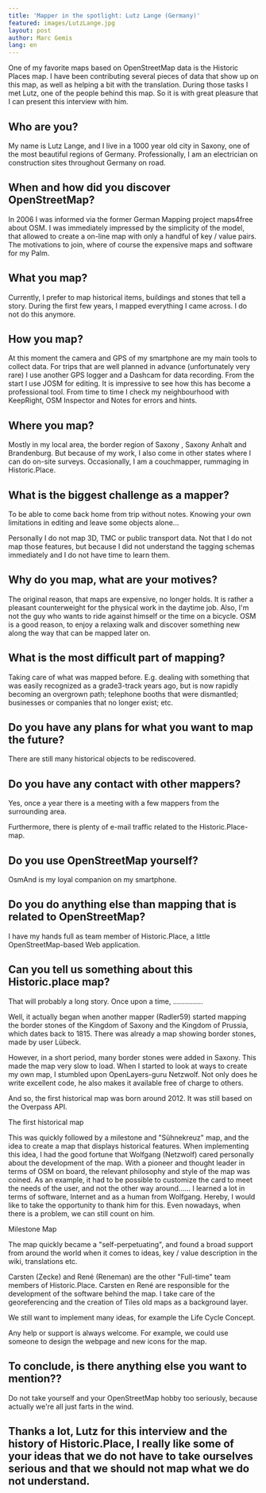 ```yaml
---
title: 'Mapper in the spotlight: Lutz Lange (Germany)'
featured: images/LutzLange.jpg
layout: post
author: Marc Gemis
lang: en
---
```


One of my favorite maps based on OpenStreetMap data is the Historic Places map. I have been contributing several pieces of data that show up on this map, as well as helping a bit with the translation. During those tasks I met Lutz, one of the people behind this map. So it is with great pleasure that I can present this interview with him.

## Who are you?

My name is Lutz Lange, and I live in a 1000 year old city in Saxony, one of the most beautiful regions of Germany. Professionally, I am an electrician on construction sites throughout Germany on road.

## When and how did you discover OpenStreetMap?

In 2006 I was informed via the former German Mapping project maps4free about OSM. I was immediately impressed by the simplicity of the model, that allowed to create a on-line map with only a handful of key / value pairs. The motivations to join, where of course the expensive maps and software for my Palm.

## What you map?

Currently, I prefer to map historical items, buildings and stones that tell a story. During the first few years, I mapped everything I came across. I do not do this anymore.

## How you map?

At this moment the camera and GPS of my smartphone are my main tools to collect data. For trips that are well planned in advance (unfortunately very rare) I use another GPS logger and a Dashcam for data recording. From the start I use JOSM for editing. It is impressive to see how this has become a professional tool. From time to time I check my neighbourhood with KeepRight, OSM Inspector and Notes for errors and hints.

## Where you map?

Mostly in my local area, the border region of Saxony , Saxony Anhalt and Brandenburg. But because of my work, I also come in other states where I can do on-site surveys. Occasionally, I am a couchmapper, rummaging in Historic.Place.

## What is the biggest challenge as a mapper?

To be able to come back home from trip without notes. Knowing your own limitations in editing and leave some objects alone...

Personally I do not map 3D, TMC or public transport data. Not that I do not map those features, but because I did not understand the tagging schemas immediately and I do not have time to learn them.

## Why do you map, what are your motives?

The original reason, that maps are expensive, no longer holds. It is rather a pleasant counterweight for the physical work in the daytime job. Also, I'm not the guy who wants to ride against himself or the time on a bicycle. OSM is a good reason, to enjoy a relaxing walk and discover something new along the way that can be mapped later on.

## What is the most difficult part of mapping?

Taking care of what was mapped before. E.g. dealing with something that was easily recognized as a grade3-track years ago, but is now rapidly becoming an overgrown path; telephone booths that were dismantled; businesses or companies that no longer exist; etc.

## Do you have any plans for what you want to map the future?

There are still many historical objects to be rediscovered.

## Do you have any contact with other mappers?

Yes, once a year there is a meeting with a few mappers from the surrounding area.

Furthermore, there is plenty of e-mail traffic related to the Historic.Place-map.

## Do you use OpenStreetMap yourself?

OsmAnd is my loyal companion on my smartphone.

## Do you do anything else than mapping that is related to OpenStreetMap?

I have my hands full as team member of Historic.Place, a little OpenStreetMap-based Web application.

## Can you tell us something about this Historic.place map?

That will probably a long story. Once upon a time, ...............

Well, it actually began when another mapper (Radler59) started mapping the border stones of the Kingdom of Saxony and the Kingdom of Prussia, which dates back to 1815. There was already a map showing border stones, made by user Lübeck.

However, in a short period, many border stones were added in Saxony. This made the map very slow to load. When I started to look at ways to create my own map, I stumbled upon OpenLayers-guru Netzwolf. Not only does he write excellent code, he also makes it available free of charge to others.

And so, the first historical map was born around 2012. It was still based on the Overpass API.

The first historical map

This was quickly followed by a milestone and "Sühnekreuz" map, and the idea to create a map that displays historical features. When implementing this idea, I had the good fortune that Wolfgang (Netzwolf) cared personally about the development of the map. With a pioneer and thought leader in terms of OSM on board, the relevant philosophy and style of the map was coined. As an example, it had to be possible to customize the card to meet the needs of the user, and not the other way around...... I learned a lot in terms of software, Internet and as a human from Wolfgang. Hereby, I would like to take the opportunity to thank him for this. Even nowadays, when there is a problem, we can still count on him.

Milestone Map

The map quickly became a "self-perpetuating", and found a broad support from around the world when it comes to ideas, key / value description in the wiki, translations etc.

Carsten (Zecke) and René (Reneman) are the other "Full-time" team members of Historic.Place. Carsten en René are responsible for the development of the software behind the map. I take care of the georeferencing and the creation of Tiles old maps as a background layer.

We still want to implement many ideas, for example the Life Cycle Concept.

Any help or support is always welcome. For example, we could use someone to design the webpage and new icons for the map.

## To conclude, is there anything else you want to mention??

Do not take yourself and your OpenStreetMap hobby too seriously, because actually we're all just farts in the wind.

## Thanks a lot, Lutz for this interview and the history of Historic.Place, I really like some of your ideas that we do not have to take ourselves serious and that we should not map what we do not understand.
